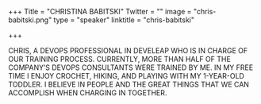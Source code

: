 +++
Title = "CHRISTINA BABITSKI"
Twitter = ""
image = "chris-babitski.png"
type = "speaker"
linktitle = "chris-babitski"

+++

CHRIS, A DEVOPS PROFESSIONAL IN DEVELEAP WHO IS IN CHARGE OF OUR TRAINING PROCESS. CURRENTLY, MORE THAN HALF OF THE COMPANY’S DEVOPS CONSULTANTS WERE TRAINED BY ME. IN MY FREE TIME I ENJOY CROCHET, HIKING, AND PLAYING WITH MY 1-YEAR-OLD TODDLER. I BELIEVE IN PEOPLE AND THE GREAT THINGS THAT WE CAN ACCOMPLISH WHEN CHARGING IN TOGETHER.